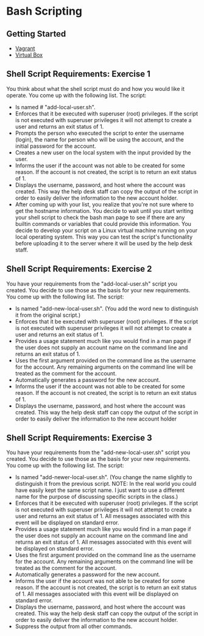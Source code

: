 # Bash Scripting

## Getting Started
- [Vagrant](https://www.vagrantup.com/downloads.html)
- [Virtual Box](https://www.virtualbox.org/wiki/Downloads)

## Shell Script Requirements: Exercise 1

You think about what the shell script must do and how you would like it operate. You come up with
the following list.
The script:
- Is named # "add-local-user.sh".
- Enforces that it be executed with superuser (root) privileges. If the script is not executed with
superuser privileges it will not attempt to create a user and returns an exit status of 1.
- Prompts the person who executed the script to enter the username (login), the name for
person who will be using the account, and the initial password for the account.
- Creates a new user on the local system with the input provided by the user.
- Informs the user if the account was not able to be created for some reason. If the account is
not created, the script is to return an exit status of 1.
- Displays the username, password, and host where the account was created. This way the
help desk staff can copy the output of the script in order to easily deliver the information to
the new account holder.
- After coming up with your list, you realize that you're not sure where to get the hostname
information. You decide to wait until you start writing your shell script to check the bash man page
to see if there are any builtin commands or variables that could provide this information.
You decide to develop your script on a Linux virtual machine running on your local operating system.
This way you can test the script's functionality before uploading it to the server where it will be used
by the help desk staff.

## Shell Script Requirements: Exercise 2
You have your requirements from the "add-local-user.sh" script you created. You decide to use
those as the basis for your new requirements. You come up with the following list.
The script:
- Is named "add-new-local-user.sh". (You add the word new to distinguish it from the
original script.)
- Enforces that it be executed with superuser (root) privileges. If the script is not executed with
superuser privileges it will not attempt to create a user and returns an exit status of 1.
- Provides a usage statement much like you would find in a man page if the user does not
supply an account name on the command line and returns an exit status of 1.
- Uses the first argument provided on the command line as the username for the account. Any
remaining arguments on the command line will be treated as the comment for the account.
- Automatically generates a password for the new account.
- Informs the user if the account was not able to be created for some reason. If the account is
not created, the script is to return an exit status of 1.
- Displays the username, password, and host where the account was created. This way the
help desk staff can copy the output of the script in order to easily deliver the information to
the new account holder


## Shell Script Requirements: Exercise 3
You have your requirements from the "add-new-local-user.sh" script you created. You decide
to use those as the basis for your new requirements. You come up with the following list.
The script:
- Is named "add-newer-local-user.sh". (You change the name slightly to distinguish it
from the previous script. NOTE: In the real world you could have easily kept the same script
name. I just want to use a different name for the purpose of discussing specific scripts in the
class.)
- Enforces that it be executed with superuser (root) privileges. If the script is not executed with
superuser privileges it will not attempt to create a user and returns an exit status of 1. All
messages associated with this event will be displayed on standard error.
- Provides a usage statement much like you would find in a man page if the user does not
supply an account name on the command line and returns an exit status of 1. All messages
associated with this event will be displayed on standard error.
- Uses the first argument provided on the command line as the username for the account. Any
remaining arguments on the command line will be treated as the comment for the account.
- Automatically generates a password for the new account.
- Informs the user if the account was not able to be created for some reason. If the account is
not created, the script is to return an exit status of 1. All messages associated with this event
will be displayed on standard error.
- Displays the username, password, and host where the account was created. This way the
help desk staff can copy the output of the script in order to easily deliver the information to
the new account holder.
- Suppress the output from all other commands.